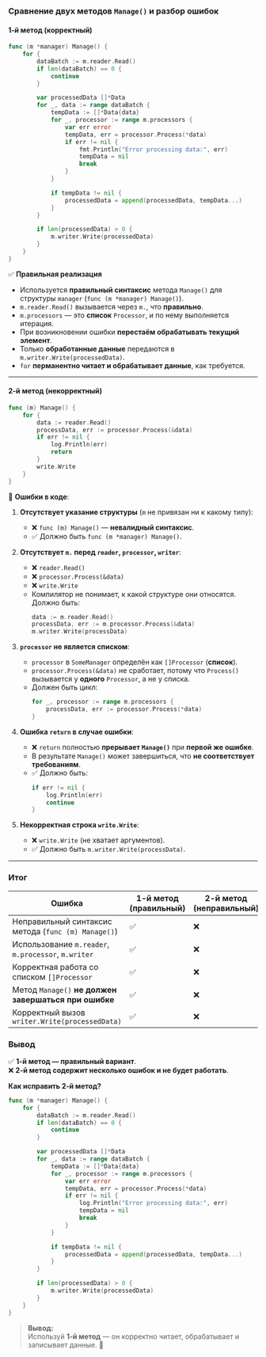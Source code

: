 ### **Сравнение двух методов `Manage()` и разбор ошибок**

#### **1-й метод (корректный)**
```go
func (m *manager) Manage() {
	for {
		dataBatch := m.reader.Read()
		if len(dataBatch) == 0 {
			continue
		}

		var processedData []*Data
		for _, data := range dataBatch {
			tempData := []*Data{data}
			for _, processor := range m.processors {
				var err error
				tempData, err = processor.Process(*data)
				if err != nil {
					fmt.Println("Error processing data:", err)
					tempData = nil
					break
				}
			}

			if tempData != nil {
				processedData = append(processedData, tempData...)
			}
		}

		if len(processedData) > 0 {
			m.writer.Write(processedData)
		}
	}
}
```
✅ **Правильная реализация**  
- Используется **правильный синтаксис** метода `Manage()` для структуры `manager` (`func (m *manager) Manage()`).
- `m.reader.Read()` вызывается через `m.`, что **правильно**.
- `m.processors` — это **список** `Processor`, и по нему выполняется итерация.
- При возникновении ошибки **перестаём обрабатывать текущий элемент**.
- Только **обработанные данные** передаются в `m.writer.Write(processedData)`.
- `for` **перманентно читает и обрабатывает данные**, как требуется.

---

#### **2-й метод (некорректный)**
```go
func (m) Manage() {
    for {
        data := reader.Read()
        processData, err := processor.Process(&data)
        if err != nil {
            log.Println(err)
            return
        }
        write.Write
    }
}
```
🚨 **Ошибки в коде**:
1. **Отсутствует указание структуры** (`m` не привязан ни к какому типу):
   - ❌ `func (m) Manage()` — **невалидный синтаксис**.
   - ✅ Должно быть `func (m *manager) Manage()`.

2. **Отсутствует `m.` перед `reader`, `processor`, `writer`**:
   - ❌ `reader.Read()`  
   - ❌ `processor.Process(&data)`  
   - ❌ `write.Write`  
   - Компилятор не понимает, к какой структуре они относятся. Должно быть:
     ```go
     data := m.reader.Read()
     processData, err := m.processor.Process(&data)
     m.writer.Write(processData)
     ```

3. **`processor` не является списком**:
   - `processor` в `SomeManager` определён как `[]Processor` (**список**).
   - `processor.Process(&data)` не сработает, потому что `Process()` вызывается у **одного** `Processor`, а не у списка.
   - Должен быть цикл:
     ```go
     for _, processor := range m.processors {
         processData, err := processor.Process(*data)
     }
     ```

4. **Ошибка `return` в случае ошибки**:
   - ❌ `return` полностью **прерывает `Manage()`** при **первой же ошибке**.
   - В результате `Manage()` может завершиться, что **не соответствует требованиям**.
   - ✅ Должно быть:
     ```go
     if err != nil {
         log.Println(err)
         continue
     }
     ```

5. **Некорректная строка `write.Write`**:
   - ❌ `write.Write` (не хватает аргументов).
   - ✅ Должно быть `m.writer.Write(processData)`.

---

### **Итог**
| Ошибка | **1-й метод (правильный)** | **2-й метод (неправильный)** |
|--------|---------------------------|------------------------------|
| Неправильный синтаксис метода (`func (m) Manage()`) | ✅ | ❌ |
| Использование `m.reader`, `m.processor`, `m.writer` | ✅ | ❌ |
| Корректная работа со списком `[]Processor` | ✅ | ❌ |
| Метод `Manage()` **не должен завершаться при ошибке** | ✅ | ❌ |
| Корректный вызов `writer.Write(processedData)` | ✅ | ❌ |

### **Вывод**
✅ **1-й метод — правильный вариант**.  
❌ **2-й метод содержит несколько ошибок и не будет работать**.

**Как исправить 2-й метод?**
```go
func (m *manager) Manage() {
    for {
        dataBatch := m.reader.Read()
        if len(dataBatch) == 0 {
            continue
        }

        var processedData []*Data
        for _, data := range dataBatch {
            tempData := []*Data{data}
            for _, processor := range m.processors {
                var err error
                tempData, err = processor.Process(*data)
                if err != nil {
                    log.Println("Error processing data:", err)
                    tempData = nil
                    break
                }
            }

            if tempData != nil {
                processedData = append(processedData, tempData...)
            }
        }

        if len(processedData) > 0 {
            m.writer.Write(processedData)
        }
    }
}
```
> **Вывод:**  
> Используй **1-й метод** — он корректно читает, обрабатывает и записывает данные. 🚀